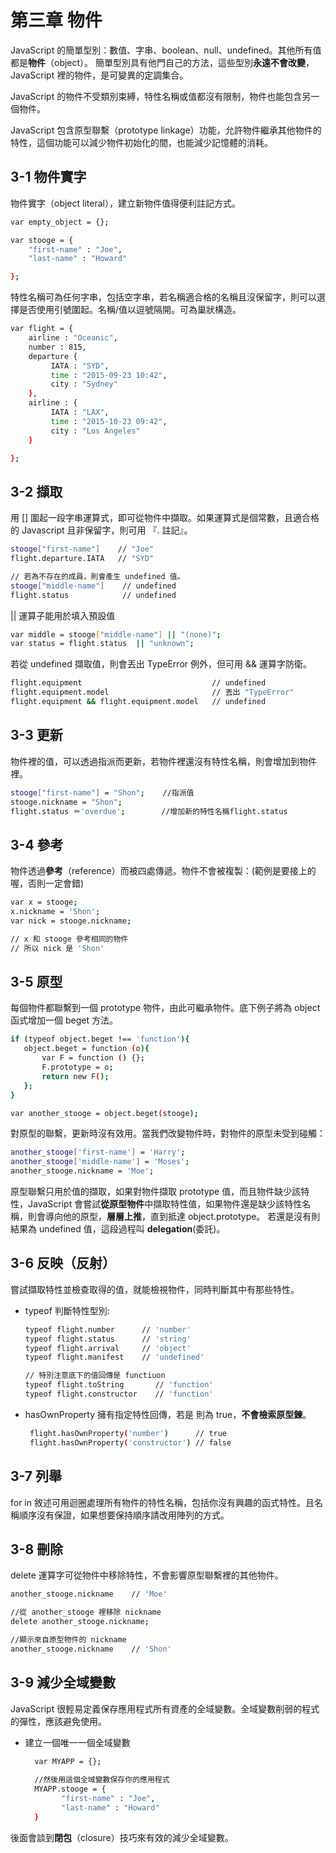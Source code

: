 # 第三章 物件

JavaScript 的簡單型別：數值、字串、boolean、null、undefined。其他所有值都是**物件**（object）。
簡單型別具有他門自己的方法，這些型別**永遠不會改變**，JavaScript 裡的物件，是可變異的定調集合。

JavaScript 的物件不受類別束縛，特性名稱或值都沒有限制，物件也能包含另一個物件。

JavaScript 包含原型聯繫（prototype linkage）功能，允許物件繼承其他物件的特性，這個功能可以減少物件初始化的間，也能減少記憶體的消耗。

## 3-1 物件實字

物件實字（object literal），建立新物件值得便利註記方式。
```sh
var empty_object = {};

var stooge = {
    "first-name" : "Joe",
    "last-name" : "Howard"

};
```
特性名稱可為任何字串，包括空字串，若名稱適合格的名稱且沒保留字，則可以選擇是否使用引號圍起。名稱/值以逗號隔開。可為巢狀構造。
```sh
var flight = {
    airline : "Oceanic",
    number : 815,
    departure {
         IATA : "SYD",
         time : "2015-09-23 10:42",
         city : "Sydney"
    },
    airline : {
         IATA : "LAX",
         time : "2015-10-23 09:42",
         city : "Los Angeles"
    }

};
```

## 3-2 擷取

用 [] 圍起一段字串運算式，即可從物件中擷取。如果運算式是個常數，且適合格的 Javascript 且非保留字，則可用 『. 註記』。
```sh
stooge["first-name"]    // "Joe"
flight.departure.IATA   // "SYD"

// 若為不存在的成員，則會產生 undefined 值。
stooge["middle-name"]    // undefined
flight.status            // undefined
```
|| 運算子能用於填入預設值
```sh
var middle = stooge["middle-name"] || "(none)";
var status = flight.status  || "unknown";
```
若從 undefined 擷取值，則會丟出 TypeError 例外，但可用 && 運算字防衛。
```sh
flight.equipment                             // undefined          
flight.equipment.model                       // 丟出 "TypeError"
flight.equipment && flight.equipment.model   // undefined 
```
## 3-3 更新

物件裡的值，可以透過指派而更新，若物件裡還沒有特性名稱，則會增加到物件裡。
```sh
stooge["first-name"] = "Shon";    //指派值
stooge.nickname = "Shon";
flight.status ＝'overdue';        //增加新的特性名稱flight.status

```

## 3-4 參考
物件透過**參考**（reference）而被四處傳遞。物件不會被複製：(範例是要接上的喔，否則一定會錯)
```sh
var x = stooge;
x.nickname = 'Shon';
var nick = stooge.nickname;

// x 和 stooge 參考相同的物件
// 所以 nick 是 'Shon'

```

## 3-5 原型
每個物件都聯繫到一個 prototype 物件，由此可繼承物件。底下例子將為 object 函式增加一個 beget 方法。
```sh
if (typeof object.beget !== 'function'){
   object.beget = function (o){
       var F = function () {};
       F.prototype = o;
       return new F();
   };
}

var another_stooge = object.beget(stooge);
```
對原型的聯繫，更新時沒有效用。當我們改變物件時，對物件的原型未受到碰觸：
```sh
another_stooge['first-name'] = 'Harry';
another_stooge['middle-name'] = 'Moses';
another_stooge.nickname = 'Moe';
```

原型聯繫只用於值的擷取，如果對物件擷取 prototype 值，而且物件缺少該特性，JavaScript 會嘗試**從原型物件**中擷取特性值，如果物件還是缺少該特性名稱，則會導向他的原型，**層層上推**，直到抵達 object.prototype。
若還是沒有則結果為 undefined 值，這段過程叫 **delegation**(委託)。

## 3-6 反映（反射）

嘗試擷取特性並檢查取得的值，就能檢視物件，同時判斷其中有那些特性。

  * typeof 判斷特性型別:
     ```sh
     typeof flight.number      // 'number'
     typeof flight.status      // 'string'
     typeof flight.arrival     // 'object' 
     typeof flight.manifest    // 'undefined'
     
     // 特別注意底下的值回傳是 functiuon 
     typeof flight.toString       // 'function'
     typeof flight.constructor    // 'function'

     ```
   * hasOwnProperty 擁有指定特性回傳，若是 則為 true，**不會檢索原型鍊**。
       ```sh
        flight.hasOwnProperty('number')      // true
        flight.hasOwnProperty('constructor') // false
       ```
## 3-7 列舉

for in 敘述可用迴圈處理所有物件的特性名稱，包括你沒有興趣的函式特性。且名稱順序沒有保證，如果想要保持順序請改用陣列的方式。

## 3-8 刪除

delete 運算字可從物件中移除特性，不會影響原型聯繫裡的其他物件。
```sh
another_stooge.nickname    // 'Moe'

//從 another_stooge 裡移除 nickname
delete another_stooge.nickname;

//顯示來自原型物件的 nickname
another_stooge.nickname    // 'Shon'

```      

## 3-9 減少全域變數
JavaScript 很輕易定義保存應用程式所有資產的全域變數。全域變數削弱的程式的彈性，應該避免使用。

  * 建立一個唯一一個全域變數
     ```sh
       var MYAPP = {};
       
       //然後用這個全域變數保存你的應用程式
       MYAPP.stooge = {
             "first-name" : "Joe",
             "last-name" : "Howard"
       }
     ```      
 後面會談到**閉包**（closure）技巧來有效的減少全域變數。     
       
